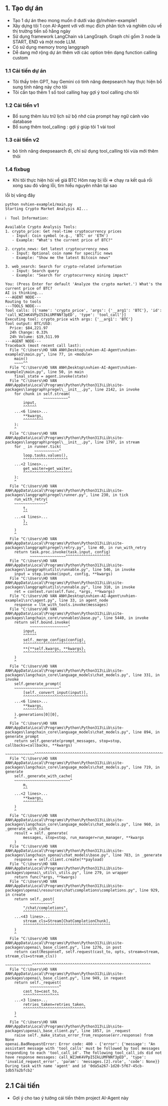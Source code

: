 ## 1. Tạo dự án
- Tạo 1 dự án theo mong muốn ở dưới vào @/nvhien-example1
- Xây dựng tôi 1 con AI-Agent với với mục đích phân tích và nghiên cứu về thị trường tiền số hằng ngày
- Sử dụng framework LangChain và LangGraph. Graph chỉ gồm 3 node là START, END và một node LLM.
- Có sử dụng memory trong langgraph
- Dễ dang mở rộng dự án thêm với các option trên dạng function calling custom

### 1.1 Cải tiến dự án
- Tôi thấy trên GPT, hay Gemini có tính năng deepsearch hay thực hiện bổ sung tính năng này cho tôi
- Tôi cần tạo thêm 1 số tool calling hay gợi ý tool calling cho tôi


### 1.2 Cải tiến v1
- Bổ sung thêm lưu trữ lịch sử bộ nhớ của prompt hay ngữ cảnh vào database
- Bổ sung thêm tool_calling : gợi ý giúp tôi 1 vài tool


### 1.3 cải tiến v2
- bỏ tính năng deepseaarch đi, chỉ sử dụng tool_calling tôi vừa mới thêm thôi


### 1.4 fixbug
- Khi tôi thực hiện hỏi về giá BTC Hôm nay bị lỗi => chạy ra kết quả rồi xong sau đó văng lỗi, tìm hiểu nguyên nhân tại sao

lỗi bị văng đây 
```
python nvhien-example1/main.py
Starting Crypto Market Analysis AI...

ℹ️  Tool Information:

Available Crypto Analysis Tools:
1. crypto_price: Get real-time cryptocurrency prices
   - Input: Coin symbol (e.g., 'BTC' or 'ETH')
   - Example: "What's the current price of BTC?"

2. crypto_news: Get latest cryptocurrency news
   - Input: Optional coin name for specific news
   - Example: "Show me the latest Bitcoin news"

3. web_search: Search for crypto-related information
   - Input: Search query
   - Example: "Search for cryptocurrency mining impact"

You: (Press Enter for default 'Analyze the crypto market.') What's the current price of BTC?
AI is thinking...
---AGENT NODE---
Routing to tools
---TOOLS NODE---
Tool calls: [{'name': 'crypto_price', 'args': {'__arg1': 'BTC'}, 'id': 'call_WZJmK4VPpI5IkLUMFNNf3pED', 'type': 'tool_call'}]
Executing tool: crypto_price with args: {'__arg1': 'BTC'}
Tool output: BTC/USD:
  Price: $84,221.97
  24h Change: 0.33%
  24h Volume: $19,511.99
---AGENT NODE---
Traceback (most recent call last):
  File "C:\Users\HO VAN ANH\Desktop\nvhien-AI-Agent\nvhien-example1\main.py", line 77, in <module>
    main()
    ~~~~^^
  File "C:\Users\HO VAN ANH\Desktop\nvhien-AI-Agent\nvhien-example1\main.py", line 50, in main    
    final_state = agent.invoke(state)
  File "C:\Users\HO VAN ANH\AppData\Local\Programs\Python\Python313\Lib\site-packages\langgraph\pregel\__init__.py", line 2142, in invoke
    for chunk in self.stream(
                 ~~~~~~~~~~~^
        input,
        ^^^^^^
    ...<6 lines>...
        **kwargs,
        ^^^^^^^^^
    ):
    ^
  File "C:\Users\HO VAN ANH\AppData\Local\Programs\Python\Python313\Lib\site-packages\langgraph\pregel\__init__.py", line 1797, in stream
    for _ in runner.tick(
             ~~~~~~~~~~~^
        loop.tasks.values(),
        ^^^^^^^^^^^^^^^^^^^^
    ...<2 lines>...
        get_waiter=get_waiter,
        ^^^^^^^^^^^^^^^^^^^^^^
    ):
    ^
  File "C:\Users\HO VAN ANH\AppData\Local\Programs\Python\Python313\Lib\site-packages\langgraph\pregel\runner.py", line 230, in tick
    run_with_retry(
    ~~~~~~~~~~~~~~^
        t,
        ^^
    ...<4 lines>...
        },
        ^^
    )
    ^
  File "C:\Users\HO VAN ANH\AppData\Local\Programs\Python\Python313\Lib\site-packages\langgraph\pregel\retry.py", line 40, in run_with_retry
    return task.proc.invoke(task.input, config)
           ~~~~~~~~~~~~~~~~^^^^^^^^^^^^^^^^^^^^
  File "C:\Users\HO VAN ANH\AppData\Local\Programs\Python\Python313\Lib\site-packages\langgraph\utils\runnable.py", line 546, in invoke
    input = step.invoke(input, config, **kwargs)
  File "C:\Users\HO VAN ANH\AppData\Local\Programs\Python\Python313\Lib\site-packages\langgraph\utils\runnable.py", line 310, in invoke
    ret = context.run(self.func, *args, **kwargs)
  File "C:\Users\HO VAN ANH\Desktop\nvhien-AI-Agent\nvhien-example1\src\agent.py", line 33, in agent_node
    response = llm_with_tools.invoke(messages)
  File "C:\Users\HO VAN ANH\AppData\Local\Programs\Python\Python313\Lib\site-packages\langchain_core\runnables\base.py", line 5440, in invoke
    return self.bound.invoke(
           ~~~~~~~~~~~~~~~~~^
        input,
        ^^^^^^
        self._merge_configs(config),
        ^^^^^^^^^^^^^^^^^^^^^^^^^^^^
        **{**self.kwargs, **kwargs},
        ^^^^^^^^^^^^^^^^^^^^^^^^^^^^
    )
    ^
  File "C:\Users\HO VAN ANH\AppData\Local\Programs\Python\Python313\Lib\site-packages\langchain_core\language_models\chat_models.py", line 331, in invoke
    self.generate_prompt(
    ~~~~~~~~~~~~~~~~~~~~^
        [self._convert_input(input)],
        ^^^^^^^^^^^^^^^^^^^^^^^^^^^^^
    ...<6 lines>...
        **kwargs,
        ^^^^^^^^^
    ).generations[0][0],
    ^
  File "C:\Users\HO VAN ANH\AppData\Local\Programs\Python\Python313\Lib\site-packages\langchain_core\language_models\chat_models.py", line 894, in generate_prompt
    return self.generate(prompt_messages, stop=stop, callbacks=callbacks, **kwargs)
           ~~~~~~~~~~~~~^^^^^^^^^^^^^^^^^^^^^^^^^^^^^^^^^^^^^^^^^^^^^^^^^^^^^^^^^^^
  File "C:\Users\HO VAN ANH\AppData\Local\Programs\Python\Python313\Lib\site-packages\langchain_core\language_models\chat_models.py", line 719, in generate
    self._generate_with_cache(
    ~~~~~~~~~~~~~~~~~~~~~~~~~^
        m,
        ^^
    ...<2 lines>...
        **kwargs,
        ^^^^^^^^^
    )
    ^
  File "C:\Users\HO VAN ANH\AppData\Local\Programs\Python\Python313\Lib\site-packages\langchain_core\language_models\chat_models.py", line 960, in _generate_with_cache
    result = self._generate(
        messages, stop=stop, run_manager=run_manager, **kwargs
    )
  File "C:\Users\HO VAN ANH\AppData\Local\Programs\Python\Python313\Lib\site-packages\langchain_openai\chat_models\base.py", line 783, in _generate
    response = self.client.create(**payload)
  File "C:\Users\HO VAN ANH\AppData\Local\Programs\Python\Python313\Lib\site-packages\openai\_utils\_utils.py", line 279, in wrapper
    return func(*args, **kwargs)
  File "C:\Users\HO VAN ANH\AppData\Local\Programs\Python\Python313\Lib\site-packages\openai\resources\chat\completions\completions.py", line 929, in create
    return self._post(
           ~~~~~~~~~~^
        "/chat/completions",
        ^^^^^^^^^^^^^^^^^^^^
    ...<43 lines>...
        stream_cls=Stream[ChatCompletionChunk],
        ^^^^^^^^^^^^^^^^^^^^^^^^^^^^^^^^^^^^^^^
    )
    ^
  File "C:\Users\HO VAN ANH\AppData\Local\Programs\Python\Python313\Lib\site-packages\openai\_base_client.py", line 1276, in post
    return cast(ResponseT, self.request(cast_to, opts, stream=stream, stream_cls=stream_cls))     
                           ~~~~~~~~~~~~^^^^^^^^^^^^^^^^^^^^^^^^^^^^^^^^^^^^^^^^^^^^^^^^^^^^^      
  File "C:\Users\HO VAN ANH\AppData\Local\Programs\Python\Python313\Lib\site-packages\openai\_base_client.py", line 949, in request
    return self._request(
           ~~~~~~~~~~~~~^
        cast_to=cast_to,
        ^^^^^^^^^^^^^^^^
    ...<3 lines>...
        retries_taken=retries_taken,
        ^^^^^^^^^^^^^^^^^^^^^^^^^^^^
    )
    ^
  File "C:\Users\HO VAN ANH\AppData\Local\Programs\Python\Python313\Lib\site-packages\openai\_base_client.py", line 1057, in _request
    raise self._make_status_error_from_response(err.response) from None
openai.BadRequestError: Error code: 400 - {'error': {'message': "An assistant message with 'tool_calls' must be followed by tool messages responding to each 'tool_call_id'. The following tool_call_ids did not have response messages: call_WZJmK4VPpI5IkLUMFNNf3pED", 'type': 'invalid_request_error', 'param': 'messages.[2].role', 'code': None}}
During task with name 'agent' and id '0da5a267-1d20-5f67-45cb-1db57a2bfcb2'
```


## 2.1 Cải tiến
- Gợi ý cho tao ý tưởng cái tiến thêm project AI-Agent này
